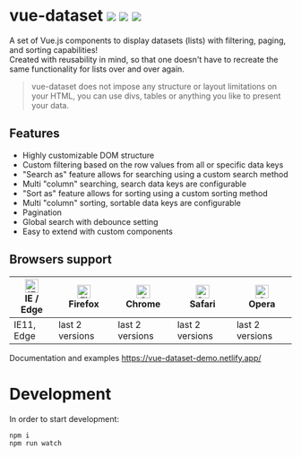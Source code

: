 # vue-dataset <a href="https://npm.im/vue-dataset"><img src="https://badgen.net/npm/v/vue-dataset"></a> ![](https://img.badgesize.io/kouts/vue-dataset/master/dist/umd/VueDataset.min.js.svg) ![](https://img.badgesize.io/kouts/vue-dataset/master/dist/umd/VueDataset.min.js.svg?compression=gzip)

A set of Vue.js components to display datasets (lists) with filtering, paging, and sorting capabilities!  
Created with reusability in mind, so that one doesn't have to recreate the same functionality for lists over and over again.

> vue-dataset does not impose any structure or layout limitations on your HTML, you can use divs, tables or anything you like to present your data.

## Features

- Highly customizable DOM structure
- Custom filtering based on the row values from all or specific data keys
- "Search as" feature allows for searching using a custom search method
- Multi "column" searching, search data keys are configurable
- "Sort as" feature allows for sorting using a custom sorting method
- Multi "column" sorting, sortable data keys are configurable
- Pagination
- Global search with debounce setting
- Easy to extend with custom components

## Browsers support

| [<img src="https://raw.githubusercontent.com/alrra/browser-logos/master/src/edge/edge_48x48.png" alt="IE / Edge" width="24px" height="24px" />](http://godban.github.io/browsers-support-badges/)<br/>IE / Edge | [<img src="https://raw.githubusercontent.com/alrra/browser-logos/master/src/firefox/firefox_48x48.png" alt="Firefox" width="24px" height="24px" />](http://godban.github.io/browsers-support-badges/)<br/>Firefox | [<img src="https://raw.githubusercontent.com/alrra/browser-logos/master/src/chrome/chrome_48x48.png" alt="Chrome" width="24px" height="24px" />](http://godban.github.io/browsers-support-badges/)<br/>Chrome | [<img src="https://raw.githubusercontent.com/alrra/browser-logos/master/src/safari/safari_48x48.png" alt="Safari" width="24px" height="24px" />](http://godban.github.io/browsers-support-badges/)<br/>Safari | [<img src="https://raw.githubusercontent.com/alrra/browser-logos/master/src/opera/opera_48x48.png" alt="Opera" width="24px" height="24px" />](http://godban.github.io/browsers-support-badges/)<br/>Opera |
| --------- | --------- | --------- | --------- | --------- |
| IE11, Edge| last 2 versions| last 2 versions| last 2 versions| last 2 versions

Documentation and examples
https://vue-dataset-demo.netlify.app/

# Development

In order to start development:

```sh
npm i
npm run watch
```